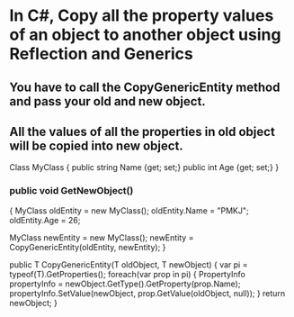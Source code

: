 
# In C#, Copy all the property values of an object to another object using Reflection and Generics

## You have to call the CopyGenericEntity method and pass your old and new object.
## All the values of all the properties in old object will be copied into new object.

Class MyClass {
  public string Name {get; set;}
  public int Age {get; set;}
}

### public void GetNewObject()
{
  MyClass oldEntity = new MyClass();
  oldEntity.Name = "PMKJ";
  oldEntity.Age = 26;
  
  MyClass newEntity = new MyClass();
  newEntity = CopyGenericEntity<MyClass>(oldEntity, newEntity);
}



public T CopyGenericEntity<T>(T oldObject, T newObject)
{
    var pi = typeof(T).GetProperties();
    foreach(var prop in pi)
    {
        PropertyInfo propertyInfo = newObject.GetType().GetProperty(prop.Name);
        propertyInfo.SetValue(newObject, prop.GetValue(oldObject, null));
    }
    return newObject;
}
###
